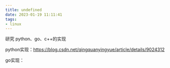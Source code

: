 ```yaml
---
title: undefined
date: 2023-01-19 11:11:41
tags:
- linux
---
```


研究 python、go、c++的实现

python实现：https://blog.csdn.net/qingquanyingyue/article/details/9024312

go实现：